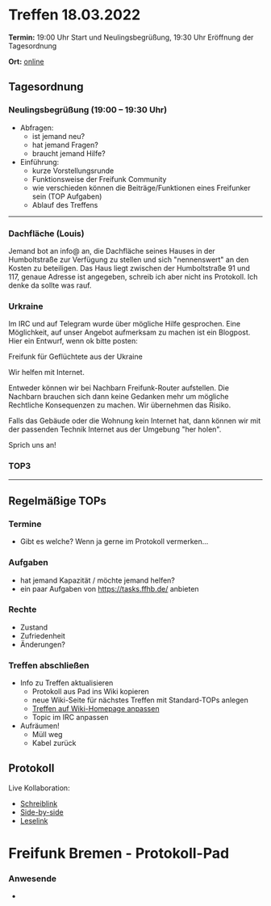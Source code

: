 # Treffen 18.03.2022

**Termin:** 19:00 Uhr Start und Neulingsbegrüßung, 19:30 Uhr Eröffnung der Tagesordnung

**Ort:** [online](https://bremen.freifunk.net/to/videokonf)

## Tagesordnung
### Neulingsbegrüßung (19:00 – 19:30 Uhr)

- Abfragen:
    - ist jemand neu?
    - hat jemand Fragen?
    - braucht jemand Hilfe?
- Einführung:
    - kurze Vorstellungsrunde
    - Funktionsweise der Freifunk Community
    - wie verschieden können die Beiträge/Funktionen eines Freifunker sein (TOP Aufgaben)
    - Ablauf des Treffens

---
### Dachfläche (Louis)
Jemand bot an info@ an, die Dachfläche seines Hauses in der Humboltstraße zur Verfügung zu stellen und sich "nennenswert" an den Kosten zu beteiligen.
Das Haus liegt zwischen der Humboltstraße 91 und 117, genaue Adresse ist angegeben, schreib ich aber nicht ins Protokoll.
Ich denke da sollte was rauf.

### Urkraine
Im IRC und auf Telegram wurde über mögliche Hilfe gesprochen.
Eine Möglichkeit, auf unser Angebot aufmerksam zu machen ist ein Blogpost.
Hier ein Entwurf, wenn ok bitte posten:

Freifunk für Geflüchtete aus der Ukraine

Wir helfen mit Internet.

Entweder können wir bei Nachbarn Freifunk-Router aufstellen. Die Nachbarn brauchen sich dann keine Gedanken mehr um mögliche Rechtliche Konsequenzen zu machen. Wir übernehmen das Risiko.

Falls das Gebäude oder die Wohnung kein Internet hat, dann können wir mit der passenden Technik Internet aus der Umgebung "her holen".

Sprich uns an!


### TOP3


---
## Regelmäßige TOPs

### Termine

- Gibt es welche? Wenn ja gerne im Protokoll vermerken...

### Aufgaben

- hat jemand Kapazität / möchte jemand helfen?
- ein paar Aufgaben von https://tasks.ffhb.de/ anbieten

### Rechte

- Zustand
- Zufriedenheit
- Änderungen?

### Treffen abschließen

- Info zu Treffen aktualisieren
  - Protokoll aus Pad ins Wiki kopieren
  - neue Wiki-Seite für nächstes Treffen mit Standard-TOPs anlegen
  - [Treffen auf Wiki-Homepage anpassen](https://wiki.bremen.freifunk.net/Home)
  - Topic im IRC anpassen
- Aufräumen!
  - Müll weg
  - Kabel zurück

## Protokoll

Live Kollaboration:

* [Schreiblink](https://hackmd.io/AwDgnA7ATArKC0BGGBjAzPALAUzSeARgYgGzxQAmEFFwiKBEKAhkA===?edit)
* [Side-by-side](https://hackmd.io/AwDgnA7ATArKC0BGGBjAzPALAUzSeARgYgGzxQAmEFFwiKBEKAhkA===?both)
* [Leselink](https://hackmd.io/AwDgnA7ATArKC0BGGBjAzPALAUzSeARgYgGzxQAmEFFwiKBEKAhkA===?view)

# Freifunk Bremen - Protokoll-Pad

### Anwesende
- 